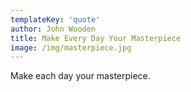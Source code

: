 ```yaml
---
templateKey: 'quote'
author: John Wooden
title: Make Every Day Your Masterpiece
image: /img/masterpiece.jpg
---
```

Make each day your masterpiece.